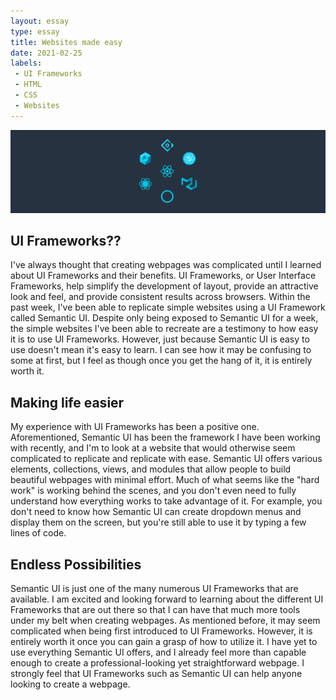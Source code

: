```yaml
---
layout: essay
type: essay
title: Websites made easy
date: 2021-02-25
labels:
 - UI Frameworks
 - HTML
 - CSS
 - Websites
---
```


<img class="ui image" src="/images/uiframeworks.png">

## UI Frameworks??
I've always thought that creating webpages was complicated until I learned about UI Frameworks and their benefits. UI Frameworks, or User Interface Frameworks, help simplify the development of layout, provide an attractive look and feel, and provide consistent results across browsers. Within the past week, I've been able to replicate simple websites using a UI Framework called Semantic UI. Despite only being exposed to Semantic UI for a week, the simple websites I've been able to recreate are a testimony to how easy it is to use UI Frameworks. However, just because Semantic UI is easy to use doesn't mean it's easy to learn. I can see how it may be confusing to some at first, but I feel as though once you get the hang of it, it is entirely worth it. 

## Making life easier
My experience with UI Frameworks has been a positive one. Aforementioned, Semantic UI has been the framework I have been working with recently, and I'm to look at a website that would otherwise seem complicated to replicate and replicate with ease. Semantic UI offers various elements, collections, views, and modules that allow people to build beautiful webpages with minimal effort. Much of what seems like the "hard work" is working behind the scenes, and you don't even need to fully understand how everything works to take advantage of it. For example, you don't need to know how Semantic UI can create dropdown menus and display them on the screen, but you're still able to use it by typing a few lines of code.

## Endless Possibilities
Semantic UI is just one of the many numerous UI Frameworks that are available. I am excited and looking forward to learning about the different UI Frameworks that are out there so that I can have that much more tools under my belt when creating webpages. As mentioned before, it may seem complicated when being first introduced to UI Frameworks. However, it is entirely worth it once you can gain a grasp of how to utilize it. I have yet to use everything Semantic UI offers, and I already feel more than capable enough to create a professional-looking yet straightforward webpage. I strongly feel that UI Frameworks such as Semantic UI can help anyone looking to create a webpage.
